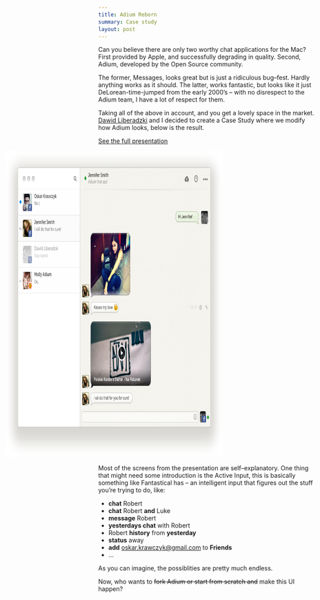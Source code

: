 ```yaml
---
title: Adium Reborn
summary: Case study
layout: post
---
```


Can you believe there are only two worthy chat applications for the Mac? First provided by Apple, and
successfully degrading in quality. Second, Adium, developed by the Open Source community.

The former, Messages, looks great but is just a ridiculous bug–fest. Hardly anything works as it should. The latter,
works fantastic, but looks like it just DeLorean-time-jumped from the early 2000’s – with no disrespect to the Adium team,
I have a lot of respect for them.

Taking all of the above in account, and you get a lovely space in the market.
[Dawid Liberadzki](http://dribbble.com/liberadzki) and I decided to create a Case Study
where we modify how Adium looks, below is the result.

[See the full presentation](http://elpassion.pl/adium-concept/adium.html)

<a href="http://elpassion.pl/adium-concept/adium.html"><img src="/blog_assets/2013-04-30/chat.png" width="950" height="710" style="margin-left: -215px;" /></a>

Most of the screens from the presentation are self–explanatory. One thing that might
need some introduction is the Active Input, this is basically something like Fantastical
has – an intelligent input that figures out the stuff you’re trying to do, like:

- **chat** Robert
- **chat** Robert **and** Luke
- **message** Robert
- **yesterdays chat** with Robert
- Robert **history** from **yesterday**
- **status** away
- **add** oskar.krawczyk@gmail.com to **Friends**
- ...

As you can imagine, the possiblities are pretty much endless.

Now, who wants to <del>fork Adium or start from scratch and</del> make this UI happen?
